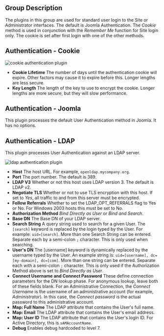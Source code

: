 <!-- Filename: Chunk4x:Extensions_Plugin_Manager_Edit_Authentication_Group / Display title: Authentication Group -->

## Group Description

The plugins in this group are used for standard user login to the Site or Administrator interfaces. The default is Joomla Authentication. The *Cookie* method is used in conjunction with the *Remember Me* function for Site login only. The cookie is set after first login with one of the other methods.

## Authentication - Cookie

![cookie authentication plugin](../../../en/images/plugins/plugin-authentication-group-cookie.png)

- **Cookie Lifetime** The number of days until the authentication cookie will expire. Other factors may cause it to expire before this. Longer lengths are less secure.
- **Key Length** The length of the key to use to encrypt the cookie. Longer lengths are more secure, but they will slow performance.

## Authentication - Joomla

This plugin processes the default User Authentication method in Joomla. It has no options.

## Authentication - LDAP

This plugin processes User Authentication against an LDAP server.

![ldap authentication plugin](../../../en/images/plugins/plugin-authentication-group-ldap.png)

- **Host** The host URL. For example, `openldap.mycompany.org`.
- **Port** The port number. The default is 389.
- **LDAP V3** Whether or not this host uses LDAP version 3. The default is LDAP v2.
- **Negotiate TLS** Whether or not to use TLS encryption with this host. If set to *Yes*, all traffic to and from this server must be encrypted.
- **Follow Referrals** Whether to set the LDAP_OPT_REFERRALS flag to Yes or No. For Windows 2003 hosts this must be set to No.
- **Authorization Method** *Bind Directly as User* or *Bind and Search*.
- **Base DN** The Base DN of your LDAP server.
- **Search String** A query string used to search for a given User. The `[search]` keyword is replaced by the login typed by the User. For example: `uid=[search]`. More than one Search String can be entered. Separate each by a semi-colon `;` character. This is only used when searching.
- **User's DN** The [username] keyword is dynamically replaced by the username typed by the User. An example string is: `uid=[username], dc=[my-domain], dc=[com]`. More than one string can be entered. Separate each with a semi-colon `;` character. This is only used if the Authorization Method above is set to *Bind Directly as User*.
- **Connect Username and Connect Password** These define connection parameters for the DN lookup phase. For anonymous lookup, leave both of these fields blank. For an Administrative Connection, the *Connect Username* is the username of an administrative account (for example, *Administrator*). In this case, the *Connect password* is the actual password to this administrative account.
- **Map: Full Name** The LDAP attribute that contains the User's full name.
- **Map: Email** The LDAP attribute that contains the User's email address.
- **Map: User ID** The LDAP attribute that contains the User's login ID. For Active Directory, this is `sAMAccountName`.
- **Debug** Enables debug hardcoded to level 7.
